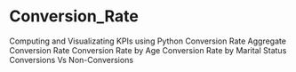 # Conversion_Rate
Computing and Visualizating KPIs using Python
Conversion Rate
Aggregate Conversion Rate
Conversion Rate by Age
Conversion Rate by Marital Status
Conversions Vs Non-Conversions
